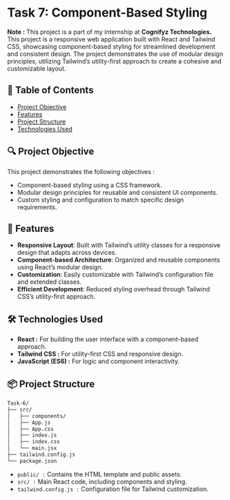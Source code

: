 # Task 7: Component-Based Styling

**Note :** This project is a part of my internship at **Cognifyz Technologies.**\
This project is a responsive web application built with React and Tailwind CSS, showcasing component-based styling for streamlined development and consistent design. The project demonstrates the use of modular design principles, utilizing Tailwind’s utility-first approach to create a cohesive and customizable layout.

## 📃 Table of Contents

- [Project Objective](#project-objective)
- [Features](#features)
- [Project Structure](#project-structure)
- [Technologies Used](#technologies-used)

## 🔍 Project Objective

This project demonstrates the following objectives :
- Component-based styling using a CSS framework.
- Modular design principles for reusable and consistent UI components.
- Custom styling and configuration to match specific design requirements.

## 🎯 Features

- **Responsive Layout**: Built with Tailwind’s utility classes for a responsive design that adapts across devices.
- **Component-based Architecture**: Organized and reusable components using React’s modular design.
- **Customization**: Easily customizable with Tailwind’s configuration file and extended classes.
- **Efficient Development**: Reduced styling overhead through Tailwind CSS’s utility-first approach.

## 🛠️ Technologies Used

- **React :** For building the user interface with a component-based approach.
- **Tailwind CSS :** For utility-first CSS and responsive design.
- **JavaScript (ES6) :** For logic and component interactivity.

## 📦 Project Structure
```bash
Task-6/
├── src/
│   ├── components/
│   ├── App.js
│   ├── App.css
│   ├── index.js
│   ├── index.css
│   └── main.jsx
├── tailwind.config.js
└── package.json
```

- `public/ :` Contains the HTML template and public assets.
- `src/ :` Main React code, including components and styling.
- `tailwind.config.js :` Configuration file for Tailwind customization.
